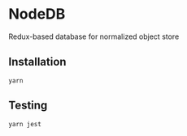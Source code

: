 # NodeDB
Redux-based database for normalized object store

## Installation
```
yarn
```

## Testing
```
yarn jest
```
